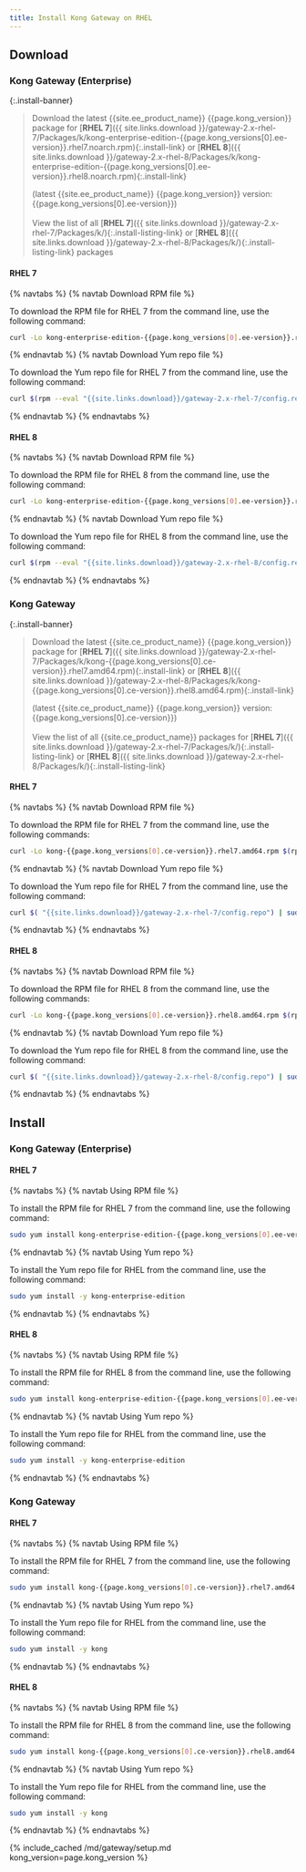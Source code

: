```yaml
---
title: Install Kong Gateway on RHEL
---
```


## Download

### Kong Gateway (Enterprise)

<!-- Banner with links to latest downloads -->
<!-- The install-link and install-listing-link classes are used for tracking, do not remove -->

{:.install-banner}
> Download the latest {{site.ee_product_name}} {{page.kong_version}} package for
> [**RHEL 7**]({{ site.links.download }}/gateway-2.x-rhel-7/Packages/k/kong-enterprise-edition-{{page.kong_versions[0].ee-version}}.rhel7.noarch.rpm){:.install-link} or
> [**RHEL 8**]({{ site.links.download }}/gateway-2.x-rhel-8/Packages/k/kong-enterprise-edition-{{page.kong_versions[0].ee-version}}.rhel8.noarch.rpm){:.install-link}
>
>(latest {{site.ee_product_name}} {{page.kong_version}} version: {{page.kong_versions[0].ee-version}})
> <br><br>
> <span class="install-subtitle">View the list of all
> [**RHEL 7**]({{ site.links.download }}/gateway-2.x-rhel-7/Packages/k/){:.install-listing-link} or
> [**RHEL 8**]({{ site.links.download }}/gateway-2.x-rhel-8/Packages/k/){:.install-listing-link} packages </span>

#### RHEL 7

{% navtabs %}
{% navtab Download RPM file %}

To download the RPM file for RHEL 7 from the command line, use the following command:

```bash
curl -Lo kong-enterprise-edition-{{page.kong_versions[0].ee-version}}.rhel7.noarch.rpm $( rpm --eval "{{ site.links.download }}/gateway-2.x-rhel-7/Packages/k/kong-enterprise-edition-{{page.kong_versions[0].ee-version}}.rhel7.noarch.rpm")
```

{% endnavtab %}
{% navtab Download Yum repo file %}

To download the Yum repo file for RHEL 7 from the command line, use the following command:

```bash
curl $(rpm --eval "{{site.links.download}}/gateway-2.x-rhel-7/config.repo") | sudo tee /etc/yum.repos.d/kong-enterprise-edition.repo
```

{% endnavtab %}
{% endnavtabs %}

#### RHEL 8

{% navtabs %}
{% navtab Download RPM file %}

To download the RPM file for RHEL 8 from the command line, use the following command:

```bash
curl -Lo kong-enterprise-edition-{{page.kong_versions[0].ee-version}}.rhel8.noarch.rpm $( rpm --eval "{{ site.links.download }}/gateway-2.x-rhel-8/Packages/k/kong-enterprise-edition-{{page.kong_versions[0].ee-version}}.rhel8.noarch.rpm")
```

{% endnavtab %}
{% navtab Download Yum repo file %}

To download the Yum repo file for RHEL 8 from the command line, use the following command:

```bash
curl $(rpm --eval "{{site.links.download}}/gateway-2.x-rhel-8/config.repo") | sudo tee /etc/yum.repos.d/kong-enterprise-edition.repo
```

{% endnavtab %}
{% endnavtabs %}


### Kong Gateway

<!-- Banner with links to latest downloads -->
<!-- The install-link and install-listing-link classes are used for tracking, do not remove -->

{:.install-banner}
> Download the latest {{site.ce_product_name}} {{page.kong_version}} package for
> [**RHEL 7**]({{ site.links.download }}/gateway-2.x-rhel-7/Packages/k/kong-{{page.kong_versions[0].ce-version}}.rhel7.amd64.rpm){:.install-link} or
> [**RHEL 8**]({{ site.links.download }}/gateway-2.x-rhel-8/Packages/k/kong-{{page.kong_versions[0].ce-version}}.rhel8.amd64.rpm){:.install-link}
>
> (latest {{site.ce_product_name}} {{page.kong_version}} version: {{page.kong_versions[0].ce-version}})
> <br><br>
> <span class="install-subtitle">View the list of all {{site.ce_product_name}} packages for
> [**RHEL 7**]({{ site.links.download }}/gateway-2.x-rhel-7/Packages/k/){:.install-listing-link} or
> [**RHEL 8**]({{ site.links.download }}/gateway-2.x-rhel-8/Packages/k/){:.install-listing-link} </span>

#### RHEL 7

{% navtabs %}
{% navtab Download RPM file %}

To download the RPM file for RHEL 7 from the command line, use the following commands:

```bash
curl -Lo kong-{{page.kong_versions[0].ce-version}}.rhel7.amd64.rpm $(rpm --eval "{{ site.links.download }}/gateway-2.x-rhel-7/Packages/k/kong-{{page.kong_versions[0].ce-version}}.rhel7.amd64.rpm")
```

{% endnavtab %}
{% navtab Download Yum repo file %}

To download the Yum repo file for RHEL 7 from the command line, use the following command:

```bash
curl $( "{{site.links.download}}/gateway-2.x-rhel-7/config.repo") | sudo tee /etc/yum.repos.d/kong.repo
```

{% endnavtab %}
{% endnavtabs %}

#### RHEL 8

{% navtabs %}
{% navtab Download RPM file %}

To download the RPM file for RHEL 8 from the command line, use the following commands:

```bash
curl -Lo kong-{{page.kong_versions[0].ce-version}}.rhel8.amd64.rpm $(rpm --eval "{{ site.links.download }}/gateway-2.x-rhel-8/Packages/k/kong-{{page.kong_versions[0].ce-version}}.rhel8.amd64.rpm")
```

{% endnavtab %}
{% navtab Download Yum repo file %}

To download the Yum repo file for RHEL 8 from the command line, use the following command:

```bash
curl $( "{{site.links.download}}/gateway-2.x-rhel-8/config.repo") | sudo tee /etc/yum.repos.d/kong.repo
```

{% endnavtab %}
{% endnavtabs %}

## Install

### Kong Gateway (Enterprise)

#### RHEL 7

{% navtabs %}
{% navtab Using RPM file %}

To install the RPM file for RHEL 7 from the command line, use the following command:

```bash
sudo yum install kong-enterprise-edition-{{page.kong_versions[0].ee-version}}.rhel7.noarch.rpm
```

{% endnavtab %}
{% navtab Using Yum repo %}

To install the Yum repo file for RHEL from the command line, use the following command:

```bash
sudo yum install -y kong-enterprise-edition
```

{% endnavtab %}
{% endnavtabs %}

#### RHEL 8

{% navtabs %}
{% navtab Using RPM file %}

To install the RPM file for RHEL 8 from the command line, use the following command:

```bash
sudo yum install kong-enterprise-edition-{{page.kong_versions[0].ee-version}}.rhel8.noarch.rpm
```

{% endnavtab %}
{% navtab Using Yum repo %}

To install the Yum repo file for RHEL from the command line, use the following command:

```bash
sudo yum install -y kong-enterprise-edition
```

{% endnavtab %}
{% endnavtabs %}

### Kong Gateway

#### RHEL 7

{% navtabs %}
{% navtab Using RPM file %}

To install the RPM file for RHEL 7 from the command line, use the following command:

```bash
sudo yum install kong-{{page.kong_versions[0].ce-version}}.rhel7.amd64.rpm
```

{% endnavtab %}
{% navtab Using Yum repo %}

To install the Yum repo file for RHEL from the command line, use the following command:

```bash
sudo yum install -y kong
```

{% endnavtab %}
{% endnavtabs %}

#### RHEL 8

{% navtabs %}
{% navtab Using RPM file %}

To install the RPM file for RHEL 8 from the command line, use the following command:

```bash
sudo yum install kong-{{page.kong_versions[0].ce-version}}.rhel8.amd64.rpm
```

{% endnavtab %}
{% navtab Using Yum repo %}

To install the Yum repo file for RHEL from the command line, use the following command:

```bash
sudo yum install -y kong
```

{% endnavtab %}
{% endnavtabs %}

<!-- Setup content shared between all Linux installation topics: Amazon Linux, CentOS, Ubuntu, and RHEL.
Includes the following sections: Setup configs, Using a database, Using a yaml declarative config file,
Using a yaml declarative config file, Verify install, Enable and configure Kong Manager, Enable Dev Portal,
Support, and Next Steps.

Located in the app/_includes/md/gateway folder.

See https://docs.konghq.com/contributing/includes/ for more information about using includes in this project.
-->

{% include_cached /md/gateway/setup.md kong_version=page.kong_version %}
